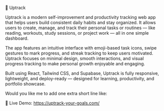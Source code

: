 🎯 Uptrack

Uptrack is a modern self-improvement and productivity tracking web app that helps users build consistent daily habits and stay organized. It allows users to create, manage, and track their personal tasks or routines — like reading, workouts, study sessions, or project work — all in one simple dashboard.

The app features an intuitive interface with emoji-based task icons, swipe gestures to mark progress, and streak tracking to keep users motivated. Uptrack focuses on minimal design, smooth interactions, and visual progress tracking to make personal growth enjoyable and engaging.

Built using React, Tailwind CSS, and Supabase, Uptrack is fully responsive, lightweight, and deploy-ready — designed for learning, productivity, and portfolio showcase.

Would you like me to add one extra short line like:

🔗 Live Demo: https://uptrack-your-goals.com/
